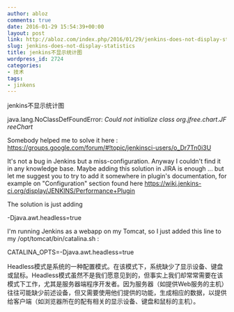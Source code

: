 ```yaml
---
author: abloz
comments: true
date: 2016-01-29 15:54:39+00:00
layout: post
link: http://abloz.com/index.php/2016/01/29/jenkins-does-not-display-statistics/
slug: jenkins-does-not-display-statistics
title: jenkins不显示统计图
wordpress_id: 2724
categories:
- 技术
tags:
- jinkens
---
```


jenkins不显示统计图


java.lang.NoClassDefFoundError: _Could_ _not_ _initialize_ _class_ _org_._jfree.chart_._JFreeChart_







Somebody helped me to solve it here : https://groups.google.com/forum/#!topic/jenkinsci-users/o_Dr7Tn0i3U




It's not a bug in Jenkins but a miss-configuration. Anyway I couldn't find it in any knowledge base. Maybe adding this solution in JIRA is enough ... but let me suggest you to try to add it somewhere in plugin's documentation, for example on "Configuration" section found here https://wiki.jenkins-ci.org/display/JENKINS/Performance+Plugin




The solution is just adding




-Djava.awt.headless=true




I'm running Jenkins as a webapp on my Tomcat, so I just added this line to my /opt/tomcat/bin/catalina.sh :




CATALINA_OPTS=-Djava.awt.headless=true







Headless模式是系统的一种配置模式。在该模式下，系统缺少了显示设备、键盘或鼠标。Headless模式虽然不是我们愿意见到的，但事实上我们却常常需要在该模式下工作，尤其是服务器端程序开发者。因为服务器（如提供Web服务的主机）往往可能缺少前述设备，但又需要使用他们提供的功能，生成相应的数据，以提供给客户端（如浏览器所在的配有相关的显示设备、键盘和鼠标的主机）。
